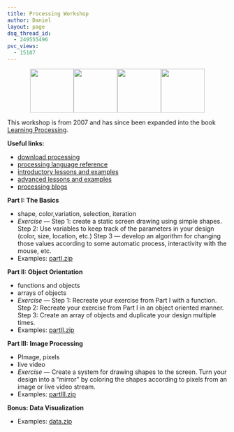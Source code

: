 ```yaml
---
title: Processing Workshop
author: Daniel
layout: page
dsq_thread_id:
  - 249555496
pvc_views:
  - 15107
---
```

<p><center><img src="http://shiffman.net/p5workshop/one.jpg" width = "100"/><img src="http://shiffman.net/p5workshop/two.jpg" width = "100"/><img src="http://shiffman.net/p5workshop/three.jpg" width = "100"/><img src="http://shiffman.net/p5workshop/four.jpg" width = "100"/></center></p>
<p>This workshop is from 2007 and has since been expanded into the book <a href="http://www.learningprocessing.com">Learning Processing</a>.</p>
<p><strong>Useful links:</strong></p>
<ul>
<li><a href="http://www.processing.org/download/index.html">download processing</a></li>
<li><a href="http://www.processing.org/reference/index.html">processing language reference</a></li>
<li><a href="http://itp.nyu.edu/icm/shiffman/">introductory lessons and examples</a></li>
<li><a href="http://shiffman.net/teaching/the-nature-of-code/">advanced lessons and examples</a></li>
<li><a href="http://www.processingblogs.org/">processing blogs</a></li>
</ul>
<p><strong>Part I:  The Basics</strong></p>
<ul>
<li>shape, color,variation, selection, iteration</li>
<li><em>Exercise</em> &#8212; Step 1: create a static screen drawing using simple shapes.  Step 2: Use variables to keep track of the parameters in your design (color, size, location, etc.)  Step 3 &#8212; develop an algorithm for changing those values according to some automatic process, interactivity with the mouse, etc.</li>
<li>Examples: <a href="http://shiffman.net/p5workshop/partI.zip">partI.zip</a></li>
</ul>
<p><strong>Part II: Object Orientation</strong></p>
<ul>
<li>functions and objects</li>
<li>arrays of objects</li>
<li><em>Exercise</em> &#8212; Step 1: Recreate your exercise from Part I with a function.  Step 2: Recreate your exercise from Part I in an object oriented manner.  Step 3: Create an array of objects and duplicate your design multiple times.</li>
<li>Examples: <a href="http://shiffman.net/p5workshop/partII.zip">partII.zip</a></li>
</ul>
<p><strong>Part III: Image Processing</strong></p>
<ul>
<li>PImage, pixels</li>
<li>live video</li>
<li><em>Exercise</em> &#8212; Create a system for drawing shapes to the screen.  Turn your design into a &#8220;mirror&#8221; by coloring the shapes according to pixels from an image or live video stream.</li>
<li>Examples: <a href="http://shiffman.net/p5workshop/partIII.zip">partIII.zip</a></li>
</ul>
<p><strong>Bonus: Data Visualization</strong></p>
<ul>
<li>Examples: <a href="http://shiffman.net/p5workshop/data.zip">data.zip</a></li>
</ul>
